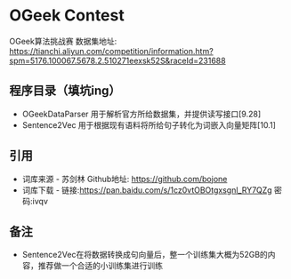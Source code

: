 # OGeek Contest
OGeek算法挑战赛
数据集地址: https://tianchi.aliyun.com/competition/information.htm?spm=5176.100067.5678.2.510271eexsk52S&raceId=231688

## 程序目录（填坑ing）
* OGeekDataParser 用于解析官方所给数据集，并提供读写接口[9.28]
* Sentence2Vec    用于根据现有语料将所给句子转化为词嵌入向量矩阵[10.1]

## 引用
* 词库来源 - 苏剑林 Github地址: https://github.com/bojone
* 词库下载 - 链接:https://pan.baidu.com/s/1cz0vtOBOtgxsgnl_RY7QZg  密码:ivqv

## 备注
* Sentence2Vec在将数据转换成句向量后，整一个训练集大概为52GB的内容，推荐做一个合适的小训练集进行训练







